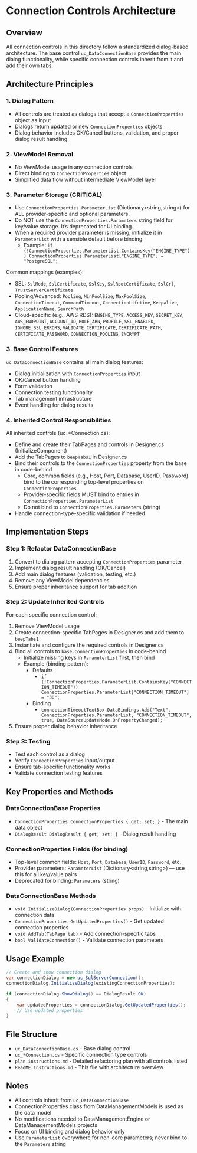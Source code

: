 ﻿
# Connection Controls Architecture

## Overview
All connection controls in this directory follow a standardized dialog-based architecture. The base control `uc_DataConnectionBase` provides the main dialog functionality, while specific connection controls inherit from it and add their own tabs.

## Architecture Principles

### 1. Dialog Pattern
- All controls are treated as dialogs that accept a `ConnectionProperties` object as input
- Dialogs return updated or new `ConnectionProperties` objects
- Dialog behavior includes OK/Cancel buttons, validation, and proper dialog result handling

### 2. ViewModel Removal
- No ViewModel usage in any connection controls
- Direct binding to `ConnectionProperties` object
- Simplified data flow without intermediate ViewModel layer

### 3. Parameter Storage (CRITICAL)
- Use `ConnectionProperties.ParameterList` (Dictionary<string,string>) for ALL provider-specific and optional parameters.
- Do NOT use the `ConnectionProperties.Parameters` string field for key/value storage. It’s deprecated for UI binding.
- When a required provider parameter is missing, initialize it in `ParameterList` with a sensible default before binding.
    - Example: `if (!ConnectionProperties.ParameterList.ContainsKey("ENGINE_TYPE")) ConnectionProperties.ParameterList["ENGINE_TYPE"] = "PostgreSQL";`

Common mappings (examples):
- SSL: `SslMode`, `SslCertificate`, `SslKey`, `SslRootCertificate`, `SslCrl`, `TrustServerCertificate`
- Pooling/Advanced: `Pooling`, `MinPoolSize`, `MaxPoolSize`, `ConnectionTimeout`, `CommandTimeout`, `ConnectionLifetime`, `Keepalive`, `ApplicationName`, `SearchPath`
- Cloud-specific (e.g., AWS RDS): `ENGINE_TYPE`, `ACCESS_KEY`, `SECRET_KEY`, `AWS_ENDPOINT`, `ACCOUNT_ID`, `ROLE_ARN`, `PROFILE`, `SSL_ENABLED`, `IGNORE_SSL_ERRORS`, `VALIDATE_CERTIFICATE`, `CERTIFICATE_PATH`, `CERTIFICATE_PASSWORD`, `CONNECTION_POOLING`, `ENCRYPT`

### 3. Base Control Features
`uc_DataConnectionBase` contains all main dialog features:
- Dialog initialization with `ConnectionProperties` input
- OK/Cancel button handling
- Form validation
- Connection testing functionality
- Tab management infrastructure
- Event handling for dialog results

### 4. Inherited Control Responsibilities
 All inherited controls (uc_*Connection.cs):
- Define and create their TabPages and controls in Designer.cs (InitializeComponent)
- Add the TabPages to `beepTabs1` in Designer.cs
- Bind their controls to the `ConnectionProperties` property from the base in code-behind
    - Core, common fields (e.g., Host, Port, Database, UserID, Password) bind to the corresponding top-level properties on `ConnectionProperties`
    - Provider-specific fields MUST bind to entries in `ConnectionProperties.ParameterList`
    - Do not bind to `ConnectionProperties.Parameters` (string)
- Handle connection-type-specific validation if needed

## Implementation Steps

### Step 1: Refactor DataConnectionBase
1. Convert to dialog pattern accepting `ConnectionProperties` parameter
2. Implement dialog result handling (OK/Cancel)
3. Add main dialog features (validation, testing, etc.)
4. Remove any ViewModel dependencies
5. Ensure proper inheritance support for tab addition

### Step 2: Update Inherited Controls
For each specific connection control:
1. Remove ViewModel usage
2. Create connection-specific TabPages in Designer.cs and add them to `beepTabs1`
3. Instantiate and configure the required controls in Designer.cs
4. Bind all controls to `base.ConnectionProperties` in code-behind
     - Initialize missing keys in `ParameterList` first, then bind
     - Example (binding pattern):
         - Defaults
             - `if (!ConnectionProperties.ParameterList.ContainsKey("CONNECTION_TIMEOUT")) ConnectionProperties.ParameterList["CONNECTION_TIMEOUT"] = "30";`
         - Binding
             - `connectionTimeoutTextBox.DataBindings.Add("Text", ConnectionProperties.ParameterList, "CONNECTION_TIMEOUT", true, DataSourceUpdateMode.OnPropertyChanged);`
5. Ensure proper dialog behavior inheritance

### Step 3: Testing
- Test each control as a dialog
- Verify `ConnectionProperties` input/output
- Ensure tab-specific functionality works
- Validate connection testing features

## Key Properties and Methods

### DataConnectionBase Properties
- `ConnectionProperties ConnectionProperties { get; set; }` - The main data object
- `DialogResult DialogResult { get; set; }` - Dialog result handling
  
### ConnectionProperties Fields (for binding)
- Top-level common fields: `Host`, `Port`, `Database`, `UserID`, `Password`, etc.
- Provider parameters: `ParameterList` (Dictionary<string,string>) — use this for all key/value pairs
- Deprecated for binding: `Parameters` (string)

### DataConnectionBase Methods
- `void InitializeDialog(ConnectionProperties props)` - Initialize with connection data
- `ConnectionProperties GetUpdatedProperties()` - Get updated connection properties
- `void AddTab(TabPage tab)` - Add connection-specific tabs
- `bool ValidateConnection()` - Validate connection parameters

## Usage Example

```csharp
// Create and show connection dialog
var connectionDialog = new uc_SqlServerConnection();
connectionDialog.InitializeDialog(existingConnectionProperties);

if (connectionDialog.ShowDialog() == DialogResult.OK)
{
    var updatedProperties = connectionDialog.GetUpdatedProperties();
    // Use updated properties
}
```

## File Structure
- `uc_DataConnectionBase.cs` - Base dialog control
- `uc_*Connection.cs` - Specific connection type controls
- `plan.instructions.md` - Detailed refactoring plan with all controls listed
- `ReadME.Instructions.md` - This file with architecture overview

## Notes
- All controls inherit from `uc_DataConnectionBase`
- ConnectionProperties class from DataManagementModels is used as the data model
- No modifications needed to DataManagementEngine or DataManagementModels projects
- Focus on UI binding and dialog behavior only
- Use `ParameterList` everywhere for non-core parameters; never bind to the `Parameters` string
